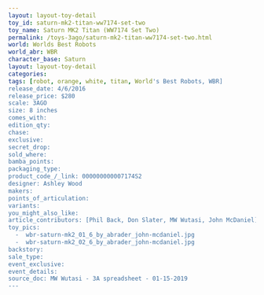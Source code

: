 ```yaml
---
layout: layout-toy-detail 
toy_id: saturn-mk2-titan-ww7174-set-two
toy_name: Saturn MK2 Titan (WW7174 Set Two)
permalink: /toys-3ago/saturn-mk2-titan-ww7174-set-two.html
world: Worlds Best Robots
world_abr: WBR
character_base: Saturn
layout: layout-toy-detail
categories: 
tags: [robot, orange, white, titan, World's Best Robots, WBR]
release_date: 4/6/2016
release_price: $280 
scale: 3AGO
size: 8 inches
comes_with: 
edition_qty: 
chase: 
exclusive: 
secret_drop: 
sold_where: 
bamba_points: 
packaging_type: 
product_code_/_link: 000000000007174S2
designer: Ashley Wood
makers: 
points_of_articulation: 
variants: 
you_might_also_like: 
article_contributors: [Phil Back, Don Slater, MW Wutasi, John McDaniel]
toy_pics: 
  -  wbr-saturn-mk2_01_6_by_abrader_john-mcdaniel.jpg
  -  wbr-saturn-mk2_02_6_by_abrader_john-mcdaniel.jpg
backstory: 
sale_type: 
event_exclusive: 
event_details: 
source_doc: MW Wutasi - 3A spreadsheet - 01-15-2019
---
```

